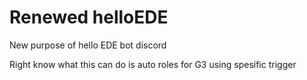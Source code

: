 # Renewed helloEDE
New purpose of hello EDE bot discord

Right know what this can do is auto roles for G3 using spesific trigger
